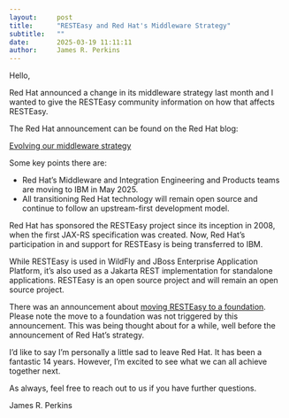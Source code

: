 ```yaml
---
layout:     post
title:      "RESTEasy and Red Hat's Middleware Strategy"
subtitle:   ""
date:       2025-03-19 11:11:11
author:     James R. Perkins
---
```


Hello,

Red Hat announced a change in its middleware strategy last month and I wanted to give the RESTEasy community information on how that affects RESTEasy.

The Red Hat announcement can be found on the Red Hat blog:

[Evolving our middleware strategy](https://www.redhat.com/en/blog/evolving-our-middleware-strategy)


Some key points there are:

* Red Hat’s Middleware and Integration Engineering and Products teams are moving to IBM in May 2025.
* All transitioning Red Hat technology will remain open source and continue to follow an upstream-first development model.

Red Hat has sponsored the RESTEasy project since its inception in 2008, when the first JAX-RS specification was created. Now, Red Hat’s participation in and support for RESTEasy is being transferred to IBM.

While RESTEasy is used in WildFly and JBoss Enterprise Application Platform, it’s also used as a Jakarta REST implementation for standalone applications. RESTEasy is an open source project and will remain an open source project.

There was an announcement about [moving RESTEasy to a foundation](https://resteasy.dev/2025/02/19/resteasy-to-foundation/). Please note the move to a foundation was not triggered by this announcement. This was being thought about for a while, well before the announcement of Red Hat’s strategy.

I’d like to say I’m personally a little sad to leave Red Hat. It has been a fantastic 14 years. However, I’m excited to see what we can all achieve together next.

As always, feel free to reach out to us if you have further questions. 

James R. Perkins
